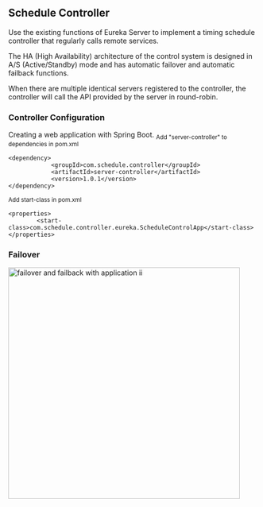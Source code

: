 ## Schedule Controller

Use the existing functions of Eureka Server to implement a timing schedule controller that regularly calls remote services.

The HA (High Availability) architecture of the control system is designed in A/S (Active/Standby) mode and has automatic failover and automatic failback functions.

When there are multiple identical servers registered to the controller, the controller will call the API provided by the server in round-robin.

### Controller Configuration
Creating a web application with Spring Boot.
<sub>Add "server-controller" to dependencies in pom.xml </sub>
```
<dependency>
			<groupId>com.schedule.controller</groupId>
			<artifactId>server-controller</artifactId>
			<version>1.0.1</version>
</dependency>
```
<sub>Add start-class in pom.xml</sub>
```
<properties>
		<start-class>com.schedule.controller.eureka.ScheduleControlApp</start-class>
</properties>
```

### Failover

<img width="466" alt="failover and failback with application ii" src="https://user-images.githubusercontent.com/24667449/172831173-7f3edfc8-ea36-4dee-8c0a-8d8002b1d41d.png">

